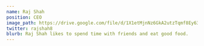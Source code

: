 ```yaml
---
name: Raj Shah
position: CEO
image_path: https://drive.google.com/file/d/1X1etMjnNz6GkA2utzTqmf8Ey63pm8nSR/view
twitter: rajshah8
blurb: Raj Shah likes to spend time with friends and eat good food.
---
```

